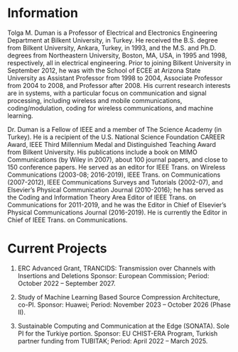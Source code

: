 # Information
Tolga M. Duman is a Professor of Electrical and Electronics Engineering Department at Bilkent University, in Turkey. He received the B.S. degree from Bilkent University, Ankara, Turkey, in 1993, and the M.S. and Ph.D. degrees from Northeastern University, Boston, MA, USA, in 1995 and 1998, respectively, all in electrical engineering. Prior to joining Bilkent University in September 2012, he was with the School of ECEE at Arizona State University as Assistant Professor from 1998 to 2004, Associate Professor from 2004 to 2008, and Professor after 2008. His current research interests are in systems, with a particular focus on communication and signal processing, including wireless and mobile communications, coding/modulation, coding for wireless communications, and machine learning.

Dr. Duman is a Fellow of IEEE and a member of The Science Academy (in Turkey). He is a recipient of the U.S. National Science Foundation CAREER Award, IEEE Third Millennium Medal and Distinguished Teaching Award from Bilkent University. His publications include a book on MIMO Communications (by Wiley in 2007), about 100 journal papers, and close to 150 conference papers. He served as an editor for IEEE Trans. on Wireless Communications (2003-08; 2016-2019), IEEE Trans. on Communications (2007-2012), IEEE Communications Surveys and Tutorials (2002-07), and Elsevier’s Physical Communication Journal (2010-2016); he has served as the Coding and Information Theory Area Editor of IEEE Trans. on Communications for 2011-2019, and he was the Editor in Chief of Elsevier’s Physical Communications Journal (2016-2019). He is currently the Editor in Chief of IEEE Trans. on Communications.

# Current Projects
1) ERC Advanced Grant, TRANCIDS: Transmission over Channels with Insertions and Deletions
Sponsor: European Commission; Period: October 2022 – September 2027.

2) Study of Machine Learning Based Source Compression Architecture, co-PI.
Sponsor: Huawei; Period: November 2023 – October 2026 (Phase II).

3) Sustainable Computing and Communication at the Edge (SONATA). Sole PI for the Turkiye portion.
Sponsor: EU CHIST-ERA Program, Turkish partner funding from TUBITAK; Period: April 2022 – March 2025.
